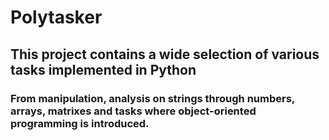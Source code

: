 # Polytasker
## This project contains a wide selection of various tasks implemented in Python
### From manipulation, analysis on strings through numbers, arrays, matrixes and tasks where object-oriented programming is introduced.
